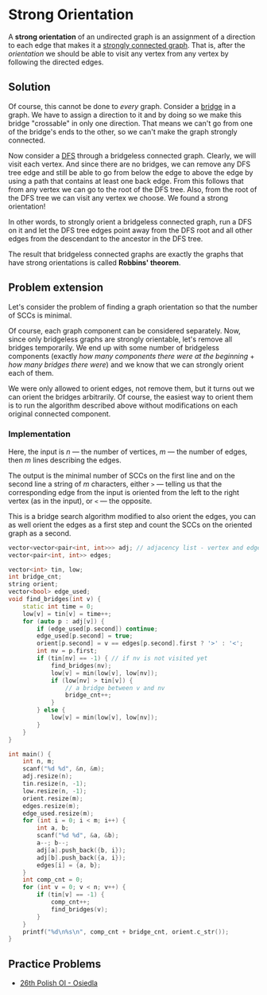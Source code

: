 # Strong Orientation

A **strong orientation** of an undirected graph is an assignment of a direction to each edge that makes it a [strongly connected graph](/docs/#Algorithms/graph/strongly-connected-components/).
That is, after the *orientation* we should be able to visit any vertex from any vertex by following the directed edges.

## Solution

Of course, this cannot be done to *every* graph.
Consider a [bridge](/docs/#Algorithms/graph/bridge-searching/) in a graph.
We have to assign a direction to it and by doing so we make this bridge "crossable" in only one direction. That means we can't go from one of the bridge's ends to the other, so we can't make the graph strongly connected.

Now consider a [DFS](/docs/#Algorithms/graph/depth-first-search/) through a bridgeless connected graph.
Clearly, we will visit each vertex.
And since there are no bridges, we can remove any DFS tree edge and still be able to go
from below the edge to above the edge by using a path that contains at least one back edge.
From this follows that from any vertex we can go to the root of the DFS tree.
Also, from the root of the DFS tree we can visit any vertex we choose.
We found a strong orientation!

In other words, to strongly orient a bridgeless connected graph,
run a DFS on it and let the DFS tree edges point away from the DFS root and
all other edges from the descendant to the ancestor in the DFS tree.

The result that bridgeless connected graphs are exactly the graphs that have strong orientations is called **Robbins' theorem**.

## Problem extension

Let's consider the problem of finding a graph orientation so that the number of SCCs is minimal.

Of course, each graph component can be considered separately.
Now, since only bridgeless graphs are strongly orientable, let's remove all bridges temporarily.
We end up with some number of bridgeless components
(exactly *how many components there were at the beginning* + *how many bridges there were*)
 and we know that we can strongly orient each of them.

We were only allowed to orient edges, not remove them, but it turns out we can orient the bridges arbitrarily.
Of course, the easiest way to orient them is to run the algorithm described above without modifications on each original connected component.

### Implementation

Here, the input is *n* — the number of vertices, *m* — the number of edges, then *m* lines describing the edges.

The output is the minimal number of SCCs on the first line and on the second line
a string of *m* characters,
either `>` — telling us that the corresponding edge from the input
is oriented from the left to the right vertex (as in the input),
or `<` — the opposite.

This is a bridge search algorithm modified to also orient the edges,
you can as well orient the edges as a first step and count the SCCs on the oriented graph as a second.

```cpp
vector<vector<pair<int, int>>> adj; // adjacency list - vertex and edge pairs
vector<pair<int, int>> edges;

vector<int> tin, low;
int bridge_cnt;
string orient;
vector<bool> edge_used;
void find_bridges(int v) {
    static int time = 0;
    low[v] = tin[v] = time++;
    for (auto p : adj[v]) {
        if (edge_used[p.second]) continue;
        edge_used[p.second] = true;
        orient[p.second] = v == edges[p.second].first ? '>' : '<';
        int nv = p.first;
        if (tin[nv] == -1) { // if nv is not visited yet
            find_bridges(nv);
            low[v] = min(low[v], low[nv]);
            if (low[nv] > tin[v]) {
                // a bridge between v and nv
                bridge_cnt++;
            }
        } else {
            low[v] = min(low[v], low[nv]);
        }
    }
}

int main() {
    int n, m;
    scanf("%d %d", &n, &m);
    adj.resize(n);
    tin.resize(n, -1);
    low.resize(n, -1);
    orient.resize(m);
    edges.resize(m);
    edge_used.resize(m);
    for (int i = 0; i < m; i++) {
        int a, b;
        scanf("%d %d", &a, &b);
        a--; b--;
        adj[a].push_back({b, i});
        adj[b].push_back({a, i});
        edges[i] = {a, b};
    }
    int comp_cnt = 0;
    for (int v = 0; v < n; v++) {
        if (tin[v] == -1) {
            comp_cnt++;
            find_bridges(v);
        }
    }
    printf("%d\n%s\n", comp_cnt + bridge_cnt, orient.c_str());
}
```

## Practice Problems

* [26th Polish OI - Osiedla](https://szkopul.edu.pl/problemset/problem/nldsb4EW1YuZykBlf4lcZL1Y/site/)
